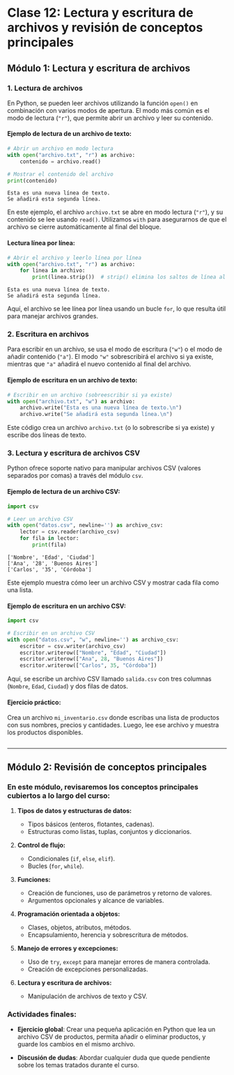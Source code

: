# Clase 12: Lectura y escritura de archivos y revisión de conceptos principales

## Módulo 1: Lectura y escritura de archivos

### 1. Lectura de archivos

En Python, se pueden leer archivos utilizando la función `open()` en combinación con varios modos de apertura. El modo más común es el modo de lectura (`"r"`), que permite abrir un archivo y leer su contenido.

#### Ejemplo de lectura de un archivo de texto:


```python
# Abrir un archivo en modo lectura
with open("archivo.txt", "r") as archivo:
    contenido = archivo.read()

# Mostrar el contenido del archivo
print(contenido)
```

    Esta es una nueva línea de texto.
    Se añadirá esta segunda línea.
    


En este ejemplo, el archivo `archivo.txt` se abre en modo lectura (`"r"`), y su contenido se lee usando `read()`. Utilizamos `with` para asegurarnos de que el archivo se cierre automáticamente al final del bloque.

#### Lectura línea por línea:


```python
# Abrir el archivo y leerlo línea por línea
with open("archivo.txt", "r") as archivo:
    for linea in archivo:
        print(linea.strip())  # strip() elimina los saltos de línea al final de cada línea
```

    Esta es una nueva línea de texto.
    Se añadirá esta segunda línea.


Aquí, el archivo se lee línea por línea usando un bucle `for`, lo que resulta útil para manejar archivos grandes.

### 2. Escritura en archivos

Para escribir en un archivo, se usa el modo de escritura (`"w"`) o el modo de añadir contenido (`"a"`). El modo `"w"` sobrescribirá el archivo si ya existe, mientras que `"a"` añadirá el nuevo contenido al final del archivo.

#### Ejemplo de escritura en un archivo de texto:


```python
# Escribir en un archivo (sobreescribir si ya existe)
with open("archivo.txt", "w") as archivo:
    archivo.write("Esta es una nueva línea de texto.\n")
    archivo.write("Se añadirá esta segunda línea.\n")
```

Este código crea un archivo `archivo.txt` (o lo sobrescribe si ya existe) y escribe dos líneas de texto.

### 3. Lectura y escritura de archivos CSV

Python ofrece soporte nativo para manipular archivos CSV (valores separados por comas) a través del módulo `csv`.

#### Ejemplo de lectura de un archivo CSV:


```python
import csv

# Leer un archivo CSV
with open("datos.csv", newline='') as archivo_csv:
    lector = csv.reader(archivo_csv)
    for fila in lector:
        print(fila)
```

    ['Nombre', 'Edad', 'Ciudad']
    ['Ana', '28', 'Buenos Aires']
    ['Carlos', '35', 'Córdoba']


Este ejemplo muestra cómo leer un archivo CSV y mostrar cada fila como una lista.

#### Ejemplo de escritura en un archivo CSV:


```python
import csv

# Escribir en un archivo CSV
with open("datos.csv", "w", newline='') as archivo_csv:
    escritor = csv.writer(archivo_csv)
    escritor.writerow(["Nombre", "Edad", "Ciudad"])
    escritor.writerow(["Ana", 28, "Buenos Aires"])
    escritor.writerow(["Carlos", 35, "Córdoba"])
```

Aquí, se escribe un archivo CSV llamado `salida.csv` con tres columnas (`Nombre`, `Edad`, `Ciudad`) y dos filas de datos.

#### Ejercicio práctico:

Crea un archivo `mi_inventario.csv` donde escribas una lista de productos con sus nombres, precios y cantidades. Luego, lee ese archivo y muestra los productos disponibles.


```python

```

---

## Módulo 2: Revisión de conceptos principales

### En este módulo, revisaremos los conceptos principales cubiertos a lo largo del curso:

1. **Tipos de datos y estructuras de datos:**
    - Tipos básicos (enteros, flotantes, cadenas).
    - Estructuras como listas, tuplas, conjuntos y diccionarios.

2. **Control de flujo:**
    - Condicionales (`if`, `else`, `elif`).
    - Bucles (`for`, `while`).

3. **Funciones:**
    - Creación de funciones, uso de parámetros y retorno de valores.
    - Argumentos opcionales y alcance de variables.

4. **Programación orientada a objetos:**
    - Clases, objetos, atributos, métodos.
    - Encapsulamiento, herencia y sobrescritura de métodos.

5. **Manejo de errores y excepciones:**
    - Uso de `try`, `except` para manejar errores de manera controlada.
    - Creación de excepciones personalizadas.

6. **Lectura y escritura de archivos:**
    - Manipulación de archivos de texto y CSV.

### Actividades finales:

- **Ejercicio global**: Crear una pequeña aplicación en Python que lea un archivo CSV de productos, permita añadir o eliminar productos, y guarde los cambios en el mismo archivo.
  
- **Discusión de dudas**: Abordar cualquier duda que quede pendiente sobre los temas tratados durante el curso.


